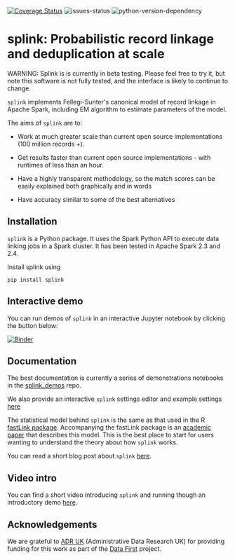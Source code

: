[![Coverage Status](https://coveralls.io/repos/github/moj-analytical-services/splink/badge.svg?branch=master)](https://coveralls.io/github/moj-analytical-services/splink?branch=master)
![issues-status](https://img.shields.io/github/issues-raw/moj-analytical-services/splink)
![python-version-dependency](https://img.shields.io/badge/python-%3E%3D3.6-blue)


# splink: Probabilistic record linkage and deduplication at scale

WARNING:  Splink is is currently in beta testing.  Please feel free to try it, but note this software is not fully tested, and the interface is likely to continue to change.

`splink` implements Fellegi-Sunter's canonical model of record linkage in Apache Spark, including EM algorithm to estimate parameters of the model.

The aims of `splink` are to:

- Work at much greater scale than current open source implementations (100 million records +).

- Get results faster than current open source implementations - with runtimes of less than an hour.

- Have a highly transparent methodology, so the match scores can be easily explained both graphically and in words

- Have accuracy similar to some of the best alternatives

## Installation

`splink` is a Python package.  It uses the Spark Python API to execute data linking jobs in a Spark cluster.  It has been tested in Apache Spark 2.3 and 2.4.

Install splink using

`pip install splink`

## Interactive demo

You can run demos of `splink` in an interactive Jupyter notebook by clicking the button below:

[![Binder](https://mybinder.org/badge.svg)](https://mybinder.org/v2/gh/moj-analytical-services/splink_demos/master?urlpath=lab/tree/index.ipynb)

## Documentation

The best documentation is currently a series of demonstrations notebooks in the [splink_demos](https://github.com/moj-analytical-services/splink_demos) repo.

We also provide an interactive `splink` settings editor and example settings [here](https://moj-analytical-services.github.io/splink_settings_editor/)

The statistical model behind `splink` is the same as that used in the R [fastLink package](https://github.com/kosukeimai/fastLink).  Accompanying the fastLink package is an [academic paper](http://imai.fas.harvard.edu/research/files/linkage.pdf) that describes this model.  This is the best place to start for users wanting to understand the theory about how `splink` works.

You can read a short blog post about `splink` [here](https://robinlinacre.com/introducing_splink).

## Video intro

You can find a short video introducing `splink` and running though an introductory demo [here](https://www.youtube.com/watch?v=_8lV2Lbd6Xs&feature=youtu.be&t=1295).

## Acknowledgements

We are grateful to [ADR UK](https://www.adruk.org/) (Administrative Data Research UK) for providing funding for this work as part of the [Data First](https://www.adruk.org/our-work/browse-all-projects/data-first-harnessing-the-potential-of-linked-administrative-data-for-the-justice-system-169/) project.

